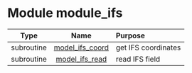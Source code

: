 # Module module_ifs

| Type | Name | Purpose |
| :--: | :--: | :---------- |
| subroutine | [model_ifs_coord](https://github.com/benjaminmenetrier/bump/tree/master/src/module_ifs.F90#L26) | get IFS coordinates |
| subroutine | [model_ifs_read](https://github.com/benjaminmenetrier/bump/tree/master/src/module_ifs.F90#L132) | read IFS field |
